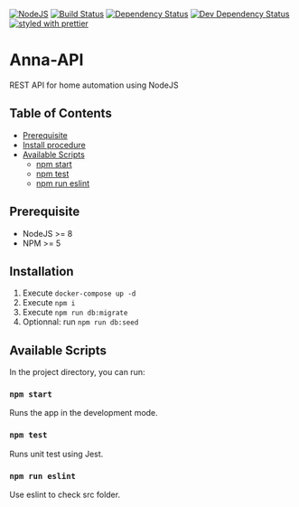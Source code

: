 [![NodeJS](https://img.shields.io/badge/node-%3E%3D%208-brightgreen.svg)](https://nodejs.org/en/)
[![Build Status](https://travis-ci.org/7h1b0/Anna.svg?branch=master)](https://travis-ci.org/7h1b0/Anna)
[![Dependency Status](https://img.shields.io/david/7h1b0/anna/master.svg)](https://david-dm.org/7h1b0/Anna)
[![Dev Dependency Status](https://img.shields.io/david/dev/7h1b0/anna/master.svg)](https://david-dm.org/7h1b0/Anna#info=devDependencies)
[![styled with prettier](https://img.shields.io/badge/styled_with-prettier-ff69b4.svg)](https://github.com/prettier/prettier)

Anna-API
=====================

REST API for home automation using NodeJS

## Table of Contents

- [Prerequisite](#prerequisite)
- [Install procedure](#install-procedure)
- [Available Scripts](#available-scripts)
  - [npm start](#npm-start)
  - [npm test](#npm-test)
  - [npm run eslint](#npm-run-eslint)

## Prerequisite
* NodeJS >= 8
* NPM >= 5

## Installation

1. Execute `docker-compose up -d`
1. Execute `npm i`
1. Execute `npm run db:migrate`
1. Optionnal: run `npm run db:seed`

## Available Scripts
In the project directory, you can run:

### `npm start`

Runs the app in the development mode.

### `npm test`

Runs unit test using Jest. 

### `npm run eslint`

Use eslint to check src folder.

